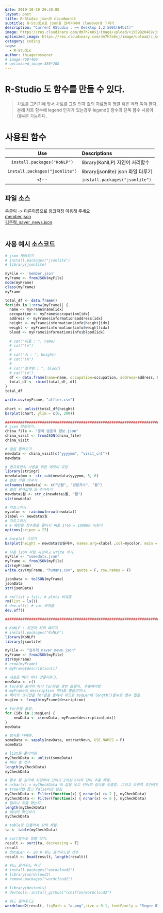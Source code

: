 ```yaml
---
date: 2019-10-20 20:30:00
layout: post
title: R-Studio json과 cloudword2
subtitle: R-Studio로 json을 전처리하여 cloudword 그리기
description: "Current RStudio : == Desktop 1.2.5001(64bit)"
image: https://res.cloudinary.com/dm7h7e8xj/image/upload/v1559820489/js-code_n83m7a.jpg
optimized_image: https://res.cloudinary.com/dm7h7e8xj/image/upload/c_scale,w_380/v1559820489/js-code_n83m7a.jpg
category: coding
tags:
  - R-Studio
author: thiagorossener
# image:760*400
# optimized_image:380*200
---
```


# R-Studio 도 함수를 만들 수 있다.
> 차트를 그리기에 앞서 차트를 그릴 인자 값의 자료형이 행렬 혹은 벡터 여야 한다.<br>
> 본래 차트 함수에 legend 인자가 있는경우 legend() 함수의 단독 함수 사용이 대부분 가능하다.<br>
<!-- > 패키지 로드순서는 plyr -> dplyr 순서로 로드 해주시기 바랍니다. -->

# 사용된 함수

| Use | Descriptions |
|:----------:|:-----------|
| `install.packages("KoNLP")` | library(KoNLP) 자연어 처리함수 |
| `install.packages("jsonlite")` | library(jsonlite) json 파일 다루기 |
<!-- | `install.packages("jsonlite")` | library(jsonlite) json 파일 다루기 | -->

## 파일 소스
우클릭 -> 다른이름으로 링크저장 이용해 주세요<br>
<a href="../assets/sources/member.json" class="btn btn-lg btn-outline">
member.json
</a><br>
<a href="../assets/sources/김주혁_naver_news.json" class="btn btn-lg btn-outline">
김주혁_naver_news.json
</a><br> 
<br>

## 사용 예시 소스코드

```r
# json 제어하기
# install.packages("jsonlite")
# library(jsonlite)

myFile <- 'member.json'
myFrame <- fromJSON(myFile)
mode(myFrame)
class(myFrame)
myFrame

total_df <- data.frame()
for(idx in 1:nrow(myFrame)) {
  name <- myFrame$name[idx]
  occupation <- myFrame$occupation[idx]
  address <- myFrame$information$address[idx]
  height <- myFrame$information$info$height[idx]
  weight <- myFrame$information$info$weight[idx]
  blood <- myFrame$information$info$blood[idx]
  
  # cat("이름 : ", name)
  # cat("\n")
  # 
  # cat("키 : ", height)
  # cat("\n")
  # 
  # cat("혈액형 : ", blood)
  # cat("\n")
  df <- data.frame(name=name, occupation=occupation, address=address, height=height, weight=weight, blood=blood)
  total_df <- rbind(total_df, df)
}
total_df

write.csv(myFrame, "affter.csv")
  
chart <- unlist(total_df$height)
barplot(chart, ylim = c(0, 200))

###############################################################################################################
# json 파싱하기.
china_file <- "중국_방문객_정보.json"
china_visit <- fromJSON(china_file)
china_visit

# 컬럼 뽑아오기
newdata <- china_visit[c("yyyymm", "visit_cnt")]
newdata

# 정규표현식 사용을 위한 메모리 로딩
library(stringr)
newdata$mm <- str_sub(newdata$yyyymm, 5, 6)
# 컬럼 이름 바꾸기
colnames(newdata) <- c("년월", "방문자수", "월")
# 컬럼 원자값에 월 추가하기
newdata$월 <- str_c(newdata$월, "월")
str(newdata)

# 차트그리기
mycolor <- rainbow(nrow(newdata))
xlabel <- newdata$월
# 차트그리기
# e 패턴을 정수형을 풀어서 써줌 1*e5 = 100000 이런식
options(scipen = 25)

# barplot 그리기
barplot(height = newdata$방문자수, names.arg=xlabel ,col=mycolor, main = "2017년도 중국인 방문수", ylim=c(0, 600000), las=1, cex.names=0.9)

# 다음 json 파일 파싱하고 write 하기.
myFile <- "somedata.json"
myFrame <- fromJSON(myFile)
str(myFrame)
write.csv(myFrame, "humans.csv", quote = F, row.names = F)

jsonData <- toJSON(myFrame)
jsonData
str(jsonData)

# rm(list = ls()) # plots 비워줌
rm(list = ls())
# dev.off() # val 비워줌
dev.off()

#####################################################################################

# KoNLP : 자연어 처리 패키지
# install.packages("KoNLP")
library(KoNLP)
library(jsonlite)

myFile <- "김주혁_naver_news.json"
myFrame <- fromJSON(myFile)
str(myFrame)
# nrow(myFrame)
# myFrame$description[1]

# 새로운 벡터 하나 만들어주고.
newData <- c()
# for문을 돌려야 하니 for문을 몇번 돌릴지. 추출해야함
# myFrame의 description 벡터를 뽑을것이니.
# 벡터의 크기만큼 for문을 돌려야 하므로 msgLen에 length()함수로 행수 뽑음.
msgLen <- length(myFrame$description)

# for문을 돌림.
for (idx in 1:msgLen) {
    newData <- c(newData, myFrame$description[idx])
}
newData

# 명사를 다빼옴.
someData <- sapply(newData, extractNoun, USE.NAMES = F)
someData

# list를 풀어버림
myCheckData <- unlist(someData)
# 벡터 총 갯수
length(myCheckData)
myCheckData

# 함수 를 필터에 지정하여 단어가 2이상 6이하 단어 추출 해줌.
# nchar(x) = myCheckData 의 값을 넣고 단어의 길이를 추출함. 그리고 오른쪽 조건에의하여
# true이면 뽑고 false이면 넘김
myCheckData <- Filter(function(x) { nchar(x) >= 2 }, myCheckData)
myCheckData <- Filter(function(x) { nchar(x) <= 6 }, myCheckData)
# 얼마나 추출 했는지.
length(myCheckData)
# 데이터 확인하기
myCheckData

# table로 만들어서 요약 해봄.
ta <- table(myCheckData)

# sort함수로 정렬 하기.
result <- sort(ta, decreasing = T)
result
# dataLen <- 20 # 워드 클라우드할 갯수
result <- head(result, length(result))

# 워드 클라우드 하기
# install.packages("wordcloud2")
# library(wordcloud2)
# remove.packages("wordcloud2")

# library(devtools)
# devtools::install_github("lchiffon/wordcloud2")

# 워드 클라우드2
wordcloud2(result, figPath = "a.png",size = 0.1, fontFamily = "Segoe UI", color = "random-dark", shuffle = T, rotateRatio = 0)
```